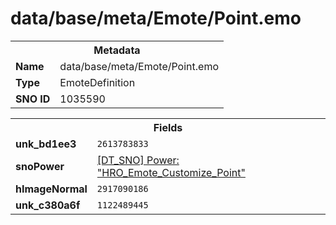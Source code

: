 <h1>data/base/meta/Emote/Point.emo</h1><table><tr><th colspan="100%">Metadata</th></tr><tr><td><b>Name</b></td><td>data/base/meta/Emote/Point.emo</td></tr><tr><td><b>Type</b></td><td>EmoteDefinition</td></tr><tr><td><b>SNO ID</b></td><td>1035590</td></tr></table>

<table><tr><th colspan="100%">Fields</th></tr><tr><td><b>unk_bd1ee3</b></td><td><code>2613783833</code></td></tr><tr><td><b>snoPower</b></td><td><a href="..\Power\HRO_Emote_Customize_Point.pow.md">[DT_SNO] Power: "HRO_Emote_Customize_Point"</a></td></tr><tr><td><b>hImageNormal</b></td><td><code>2917090186</code></td></tr><tr><td><b>unk_c380a6f</b></td><td><code>1122489445</code></td></tr></table>

